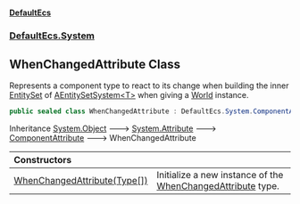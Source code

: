 #### [DefaultEcs](DefaultEcs.md 'DefaultEcs')
### [DefaultEcs.System](DefaultEcs.md#DefaultEcs_System 'DefaultEcs.System')
## WhenChangedAttribute Class
Represents a component type to react to its change when building the inner [EntitySet](EntitySet.md 'DefaultEcs.EntitySet') of [AEntitySetSystem&lt;T&gt;](AEntitySetSystem_T_.md 'DefaultEcs.System.AEntitySetSystem&lt;T&gt;') when giving a [World](World.md 'DefaultEcs.World') instance.  
```csharp
public sealed class WhenChangedAttribute : DefaultEcs.System.ComponentAttribute
```

Inheritance [System.Object](https://docs.microsoft.com/en-us/dotnet/api/System.Object 'System.Object') &#129106; [System.Attribute](https://docs.microsoft.com/en-us/dotnet/api/System.Attribute 'System.Attribute') &#129106; [ComponentAttribute](ComponentAttribute.md 'DefaultEcs.System.ComponentAttribute') &#129106; WhenChangedAttribute  

| Constructors | |
| :--- | :--- |
| [WhenChangedAttribute(Type[])](WhenChangedAttribute_WhenChangedAttribute(Type__).md 'DefaultEcs.System.WhenChangedAttribute.WhenChangedAttribute(System.Type[])') | Initialize a new instance of the [WhenChangedAttribute](WhenChangedAttribute.md 'DefaultEcs.System.WhenChangedAttribute') type.<br/> |
